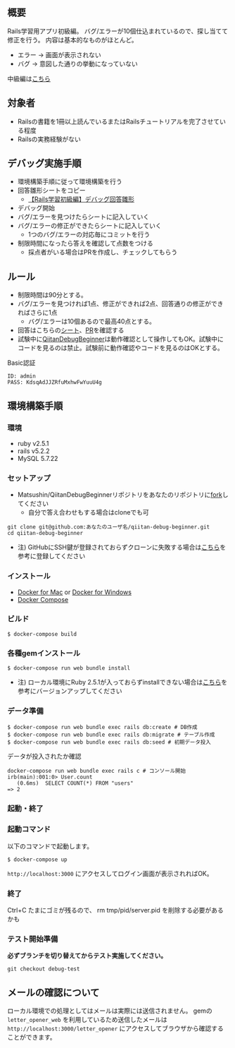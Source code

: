 ## 概要
Rails学習用アプリ初級編。
バグ/エラーが10個仕込まれているので、探し当てて修正を行う。
内容は基本的なものがほとんど。

- エラー -> 画面が表示されない
- バグ -> 意図した通りの挙動になっていない

中級編は[こちら](https://github.com/Matsushin/qiitan-debug)

## 対象者
- Railsの書籍を1冊以上読んでいるまたはRailsチュートリアルを完了させている程度
- Railsの実務経験がない

## デバッグ実施手順
- 環境構築手順に従って環境構築を行う
- 回答雛形シートをコピー
  - [【Rails学習初級編】デバッグ回答雛形](https://docs.google.com/spreadsheets/d/1wVLgIyGdn2iWxYrlwEMCf-mwLvRpuVeixLeiJm91MKs/edit?usp=sharing)
- デバッグ開始
- バグ/エラーを見つけたらシートに記入していく
- バグ/エラーの修正ができたらシートに記入していく
  - 1つのバグ/エラーの対応毎にコミットを行う
- 制限時間になったら答えを確認して点数をつける
  - 採点者がいる場合はPRを作成し、チェックしてもらう
  
  
## ルール
- 制限時間は90分とする。
- バグ/エラーを見つければ1点、修正ができれば2点、回答通りの修正ができればさらに1点
  - バグ/エラーは10個あるので最高40点とする。
- 回答はこちらの[シート](https://docs.google.com/spreadsheets/d/1O7Ijf0gCqvE8_vcU2ubn3qHg2Pe9d2WLQgthqWbFOcA/edit?usp=sharing)、[PR](https://github.com/Matsushin/qiitan-debug-beginner/pull/1)を確認する
- 試験中に[QiitanDebugBeginner](http://qiitan-debug-beginner.herokuapp.com/)は動作確認として操作してもOK。試験中にコードを見るのは禁止。試験前に動作確認やコードを見るのはOKとする。

Basic認証
```
ID: admin
PASS: KdsqAdJJZRfuMxhwFwYuuU4g
```

## 環境構築手順
### 環境
- ruby v2.5.1
- rails v5.2.2
- MySQL 5.7.22

### セットアップ
- Matsushin/QiitanDebugBeginnerリポジトリをあなたのリポジトリに[fork](https://qiita.com/YumaInaura/items/acff806290c8953d3185)してください
  - 自分で答え合わせもする場合はcloneでも可

```
git clone git@github.com:あなたのユーザ名/qiitan-debug-beginner.git
cd qiitan-debug-beginner
```

- 注) GitHubにSSH鍵が登録されておらずクローンに失敗する場合は[こちら](https://qiita.com/knife0125/items/50b80ad45d21ddec61a9)を参考に登録してください

### インストール
- [Docker for Mac](https://www.docker.com/docker-mac) or [Docker for Windows](https://docs.docker.com/docker-for-windows/)
- [Docker Compose](https://docs.docker.com/compose/install/)

### ビルド

```
$ docker-compose build
```

### 各種gemインストール

```
$ docker-compose run web bundle install
```

- 注) ローカル環境にRuby 2.5.1が入っておらずinstallできない場合は[こちら](https://qiita.com/akisanpony/items/ae9d8eed72945de98285)を参考にバージョンアップしてください

### データ準備

```
$ docker-compose run web bundle exec rails db:create # DB作成
$ docker-compose run web bundle exec rails db:migrate # テーブル作成
$ docker-compose run web bundle exec rails db:seed # 初期データ投入
```

データが投入されたか確認

```
docker-compose run web bundle exec rails c # コンソール開始
irb(main):001:0> User.count
   (0.6ms)  SELECT COUNT(*) FROM "users"
=> 2
```

### 起動・終了

### 起動コマンド

以下のコマンドで起動します。

```
$ docker-compose up
```

`http://localhost:3000` にアクセスしてログイン画面が表示されればOK。

### 終了
Ctrl+C
たまにゴミが残るので、  rm tmp/pid/server.pid を削除する必要があるかも


### テスト開始準備
**必ずブランチを切り替えてからテスト実施してください。**
```
git checkout debug-test
```

## メールの確認について
ローカル環境での処理としてはメールは実際には送信されません。
gemの `letter_opener_web` を利用しているため送信したメールは `http://localhost:3000/letter_opener` にアクセスしてブラウザから確認することができます。

